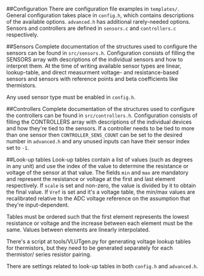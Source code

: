##Configuration
There are configuration file examples in `templates/`. General configuration
takes place in `config.h`, which contains descriptions of the available
options. `advanced.h` has additional rarely-needed options. Sensors and
controllers are defined in `sensors.c` and `controllers.c` respectively.


##Sensors
Complete documentation of the structures used to configure the sensors can be
found in `src/sensors.h`. Configuration consists of filling the SENSORS
array with descriptions of the individual sensors and how to interpret them.
At the time of writing available sensor types are linear, lookup-table, and
direct measurment voltage- and resistance-based sensors and sensors with
reference points and beta coefficients like thermistors.

Any used sensor type must be enabled in `config.h`.


##Controllers
Complete documentation of the structures used to configure the controllers can
be found in `src/controllers.h`. Configuration consists of filling the
CONTROLLERS array with descriptions of the individual devices and how they're
tied to the sensors. If a controller needs to be tied to more than one sensor
then `CONTROLLER_SENS_COUNT` can be set to the desired number in `advanced.h`
and any unused inputs can have their sensor index set to `-1`.


##Look-up tables
Look-up tables contain a list of values (such as degrees in any unit) and use
the index of the value to determine the resistance or voltage of the sensor
at that value. The fields `min` and `max` are mandatory and represent the
resistance or voltage at the first and last element respectively. If `scale`
is set and non-zero, the value is divided by it to obtain the final value.
If `Vref` is set and it's a voltage table, the min/max values are recalibrated
relative to the ADC voltage reference on the assumption that they're
input-dependent.

Tables must be ordered such that the first element represents the lowest
resistance or voltage and the increase between each element must be the same.
Values between elements are linearly interpolated.

There's a script at tools/VLUTgen.py for generating voltage lookup tables for
thermistors, but they need to be generated separately for each thermistor/
series resistor pairing.

There are settings related to look-up tables in both `config.h` and `advanced.h`.
